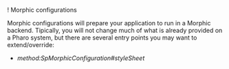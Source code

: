 ! Morphic configurations

Morphic configurations will prepare your application to run in a Morphic backend. Tipically, you will not change much of what is already provided on a Pharo system, but there are several entry points you may want to extend/override: 

- *method:SpMorphicConfiguration#styleSheet*